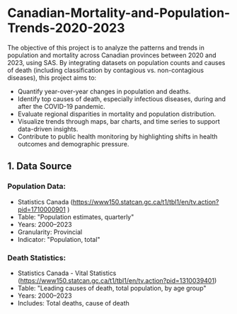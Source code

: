 # Canadian-Mortality-and-Population-Trends-2020-2023

The objective of this project is to analyze the patterns and trends in population and mortality across Canadian provinces between 2020 and 2023, using SAS. By integrating datasets on population counts and causes of death (including classification by contagious vs. non-contagious diseases), this project aims to:

* Quantify year-over-year changes in population and deaths.
* Identify top causes of death, especially infectious diseases, during and after the COVID-19 pandemic.
* Evaluate regional disparities in mortality and population distribution.
* Visualize trends through maps, bar charts, and time series to support data-driven insights.
* Contribute to public health monitoring by highlighting shifts in health outcomes and demographic pressure.

## 1. Data Source

### Population Data:
* Statistics Canada (https://www150.statcan.gc.ca/t1/tbl1/en/tv.action?pid=1710000901 )
* Table: "Population estimates, quarterly"
* Years: 2000–2023
* Granularity: Provincial
* Indicator: "Population, total" 

### Death Statistics:
* Statistics Canada - Vital Statistics (https://www150.statcan.gc.ca/t1/tbl1/en/tv.action?pid=1310039401)
* Table: "Leading causes of death, total population, by age group"
* Years: 2000–2023
* Includes: Total deaths, cause of death 
